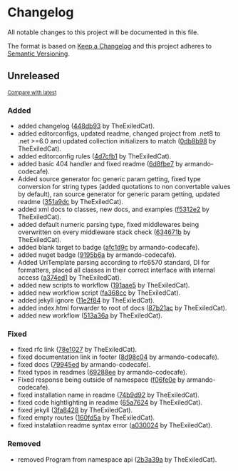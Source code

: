 # Changelog

All notable changes to this project will be documented in this file.

The format is based on [Keep a Changelog](http://keepachangelog.com/en/1.0.0/)
and this project adheres to [Semantic Versioning](http://semver.org/spec/v2.0.0.html).

<!-- insertion marker -->
## Unreleased

<small>[Compare with latest]()</small>

### Added

- added changelog ([448db93](https://theexiledcat/TheExiledCat/SimpleRest.Net/commit/448db93709c1cc6dd371103d73358e0a50d9fca0) by TheExiledCat).
- added editorconfigs, updated readme, changed project from .net8 to .net >=6.0 and updated collection initializers to match ([0db8b98](https://theexiledcat/TheExiledCat/SimpleRest.Net/commit/0db8b98c6e35b63d5eea7ab36056338e3ae43a8c) by TheExiledCat).
- added editorconfig rules ([4d7cfb1](https://theexiledcat/TheExiledCat/SimpleRest.Net/commit/4d7cfb1c99dddb87cd9d38188401e28f4c2f28eb) by TheExiledCat).
- added basic 404 handler and fixed readme ([6d8fbe7](https://theexiledcat/TheExiledCat/SimpleRest.Net/commit/6d8fbe7c983df085a989f09d3c1a8c39b087cb18) by armando-codecafe).
- Added source generator foc generic param getting, fixed type conversion for string types (added quotations to non convertable values by default), ran source generator for generic param getting, updated readme ([351a9dc](https://theexiledcat/TheExiledCat/SimpleRest.Net/commit/351a9dca71b6e4f55c0ccc8e116528246e8b0749) by TheExiledCat).
- added xml docs to classes, new docs, and examples ([f5312e2](https://theexiledcat/TheExiledCat/SimpleRest.Net/commit/f5312e2ff8e41ed18bec577d517a8ed9dcc91b23) by TheExiledCat).
- added default numeric parsing type, fixed middlewares being overwritten on every middleware stack check ([634671b](https://theexiledcat/TheExiledCat/SimpleRest.Net/commit/634671bd260cc6a52b96a8b8371b5e758f69cfe6) by TheExiledCat).
- added blank target to badge ([afc1d9c](https://theexiledcat/TheExiledCat/SimpleRest.Net/commit/afc1d9cb224541853ca5571f1825d6979cb9c05c) by armando-codecafe).
- added nuget badge ([9195b6a](https://theexiledcat/TheExiledCat/SimpleRest.Net/commit/9195b6a16232315cae8bca8c4531112af79dd786) by armando-codecafe).
- Added UriTemplate parsing according to rfc6570 standard, DI for formatters, placed all classes in their correct interface with internal access ([a374ed1](https://theexiledcat/TheExiledCat/SimpleRest.Net/commit/a374ed1fd758464c0d453bc2b2ea6b404df20939) by TheExiledCat).
- added new scripts to workflow ([191aae5](https://theexiledcat/TheExiledCat/SimpleRest.Net/commit/191aae51f3d0497d5fdd1cf1f9e938fff6456946) by TheExiledCat).
- added new workflow script ([fa368cc](https://theexiledcat/TheExiledCat/SimpleRest.Net/commit/fa368ccd80566c36b92a1a1ff56442c43c23a22b) by TheExiledCat).
- added jekyll ignore ([11e2f84](https://theexiledcat/TheExiledCat/SimpleRest.Net/commit/11e2f845bbe8d9d825ab7cbd61d1a5c6768f924f) by TheExiledCat).
- added index.html forwarder to root of docs ([87b21ac](https://theexiledcat/TheExiledCat/SimpleRest.Net/commit/87b21acb5a6cfe133d9cf2d842f93c7a9a4d8e80) by TheExiledCat).
- added new workflow ([513a36a](https://theexiledcat/TheExiledCat/SimpleRest.Net/commit/513a36a9eedea26a6113d7035563dca5c6b31a34) by TheExiledCat).

### Fixed

- fixed rfc link ([78e1027](https://theexiledcat/TheExiledCat/SimpleRest.Net/commit/78e10278df8ac334fe7afcbf55f63c3784212e1e) by TheExiledCat).
- fixed documentation link in footer ([8d98c04](https://theexiledcat/TheExiledCat/SimpleRest.Net/commit/8d98c04ebb675d2f5ef8763575c6c73d8242c352) by armando-codecafe).
- fixed docs ([79945ed](https://theexiledcat/TheExiledCat/SimpleRest.Net/commit/79945ed41bef7126b453e67dac3be93c0268c108) by armando-codecafe).
- fixed typos in readmes ([69288ee](https://theexiledcat/TheExiledCat/SimpleRest.Net/commit/69288ee09518d07f05bd056fd179026b29302f99) by armando-codecafe).
- Fixed response being outside of namespace ([f06fe0e](https://theexiledcat/TheExiledCat/SimpleRest.Net/commit/f06fe0e49aa90f5825abc7940783399bd5633f7f) by armando-codecafe).
- fixed installation name in readme ([74b9d92](https://theexiledcat/TheExiledCat/SimpleRest.Net/commit/74b9d927fa21a0801d716bac9ba09d395d8fbfc5) by TheExiledCat).
- fixed code hightlighting in readme ([65a7624](https://theexiledcat/TheExiledCat/SimpleRest.Net/commit/65a76249bd8efc3c20561ab97c06af7795cbfc7e) by TheExiledCat).
- fixed jekyll ([3fa8428](https://theexiledcat/TheExiledCat/SimpleRest.Net/commit/3fa842857b400149cd49eb6990ee87a3386ee78a) by TheExiledCat).
- fixed empty routes ([160fd5a](https://theexiledcat/TheExiledCat/SimpleRest.Net/commit/160fd5aea266f7838f31a2e200f6716522bac86a) by TheExiledCat).
- fixed instalatiion readme syntax error ([a030024](https://theexiledcat/TheExiledCat/SimpleRest.Net/commit/a030024b9cd252435eca4712508d198f29023073) by TheExiledCat).

### Removed

- removed Program from namespace api ([2b3a39a](https://theexiledcat/TheExiledCat/SimpleRest.Net/commit/2b3a39ad0e6215a1b957cb4e53fdc8539ee645d1) by TheExiledCat).

<!-- insertion marker -->
